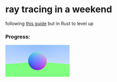 # ray tracing in a weekend

following [this guide](https://raytracing.github.io/books/RayTracingInOneWeekend.html) but in Rust to level up

### Progress:

![current_progress](./outputs/6_blue_shader_with_2_sphere_shading_with_anti_aliasing.png)